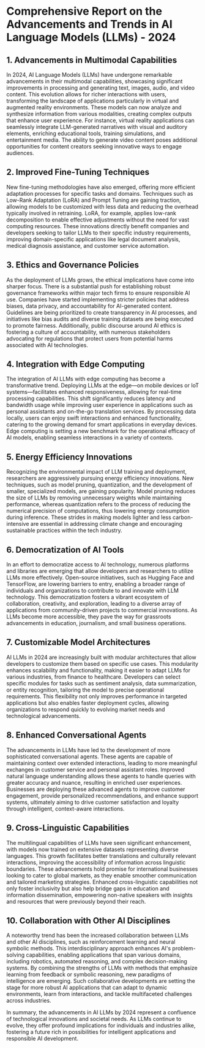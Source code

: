 # Comprehensive Report on the Advancements and Trends in AI Language Models (LLMs) - 2024

## 1. Advancements in Multimodal Capabilities
In 2024, AI Language Models (LLMs) have undergone remarkable advancements in their multimodal capabilities, showcasing significant improvements in processing and generating text, images, audio, and video content. This evolution allows for richer interactions with users, transforming the landscape of applications particularly in virtual and augmented reality environments. These models can now analyze and synthesize information from various modalities, creating complex outputs that enhance user experience. For instance, virtual reality applications can seamlessly integrate LLM-generated narratives with visual and auditory elements, enriching educational tools, training simulations, and entertainment media. The ability to generate video content poses additional opportunities for content creators seeking innovative ways to engage audiences.

## 2. Improved Fine-Tuning Techniques
New fine-tuning methodologies have also emerged, offering more efficient adaptation processes for specific tasks and domains. Techniques such as Low-Rank Adaptation (LoRA) and Prompt Tuning are gaining traction, allowing models to be customized with less data and reducing the overhead typically involved in retraining. LoRA, for example, applies low-rank decomposition to enable effective adjustments without the need for vast computing resources. These innovations directly benefit companies and developers seeking to tailor LLMs to their specific industry requirements, improving domain-specific applications like legal document analysis, medical diagnosis assistance, and customer service automation.

## 3. Ethics and Governance Policies
As the deployment of LLMs grows, the ethical implications have come into sharper focus. There is a substantial push for establishing robust governance frameworks within major tech firms to ensure responsible AI use. Companies have started implementing stricter policies that address biases, data privacy, and accountability for AI-generated content. Guidelines are being prioritized to create transparency in AI processes, and initiatives like bias audits and diverse training datasets are being executed to promote fairness. Additionally, public discourse around AI ethics is fostering a culture of accountability, with numerous stakeholders advocating for regulations that protect users from potential harms associated with AI technologies.

## 4. Integration with Edge Computing
The integration of AI LLMs with edge computing has become a transformative trend. Deploying LLMs at the edge—on mobile devices or IoT systems—facilitates enhanced responsiveness, allowing for real-time processing capabilities. This shift significantly reduces latency and bandwidth usage while improving user experience in applications such as personal assistants and on-the-go translation services. By processing data locally, users can enjoy swift interactions and enhanced functionality, catering to the growing demand for smart applications in everyday devices. Edge computing is setting a new benchmark for the operational efficacy of AI models, enabling seamless interactions in a variety of contexts.

## 5. Energy Efficiency Innovations
Recognizing the environmental impact of LLM training and deployment, researchers are aggressively pursuing energy efficiency innovations. New techniques, such as model pruning, quantization, and the development of smaller, specialized models, are gaining popularity. Model pruning reduces the size of LLMs by removing unnecessary weights while maintaining performance, whereas quantization refers to the process of reducing the numerical precision of computations, thus lowering energy consumption during inference. These strides in making models lighter and less carbon-intensive are essential in addressing climate change and encouraging sustainable practices within the tech industry.

## 6. Democratization of AI Tools
In an effort to democratize access to AI technology, numerous platforms and libraries are emerging that allow developers and researchers to utilize LLMs more effectively. Open-source initiatives, such as Hugging Face and TensorFlow, are lowering barriers to entry, enabling a broader range of individuals and organizations to contribute to and innovate with LLM technology. This democratization fosters a vibrant ecosystem of collaboration, creativity, and exploration, leading to a diverse array of applications from community-driven projects to commercial innovations. As LLMs become more accessible, they pave the way for grassroots advancements in education, journalism, and small business operations.

## 7. Customizable Model Architectures
AI LLMs in 2024 are increasingly built with modular architectures that allow developers to customize them based on specific use cases. This modularity enhances scalability and functionality, making it easier to adapt LLMs for various industries, from finance to healthcare. Developers can select specific modules for tasks such as sentiment analysis, data summarization, or entity recognition, tailoring the model to precise operational requirements. This flexibility not only improves performance in targeted applications but also enables faster deployment cycles, allowing organizations to respond quickly to evolving market needs and technological advancements.

## 8. Enhanced Conversational Agents
The advancements in LLMs have led to the development of more sophisticated conversational agents. These agents are capable of maintaining context over extended interactions, leading to more meaningful exchanges in customer service and personal assistant roles. Improved natural language understanding allows these agents to handle queries with greater accuracy and nuance, resulting in enriched user experiences. Businesses are deploying these advanced agents to improve customer engagement, provide personalized recommendations, and enhance support systems, ultimately aiming to drive customer satisfaction and loyalty through intelligent, context-aware interactions.

## 9. Cross-Linguistic Capabilities
The multilingual capabilities of LLMs have seen significant enhancement, with models now trained on extensive datasets representing diverse languages. This growth facilitates better translations and culturally relevant interactions, improving the accessibility of information across linguistic boundaries. These advancements hold promise for international businesses looking to cater to global markets, as they enable smoother communication and tailored marketing strategies. Enhanced cross-linguistic capabilities not only foster inclusivity but also help bridge gaps in education and information dissemination, empowering non-native speakers with insights and resources that were previously beyond their reach.

## 10. Collaboration with Other AI Disciplines
A noteworthy trend has been the increased collaboration between LLMs and other AI disciplines, such as reinforcement learning and neural symbolic methods. This interdisciplinary approach enhances AI's problem-solving capabilities, enabling applications that span various domains, including robotics, automated reasoning, and complex decision-making systems. By combining the strengths of LLMs with methods that emphasize learning from feedback or symbolic reasoning, new paradigms of intelligence are emerging. Such collaborative developments are setting the stage for more robust AI applications that can adapt to dynamic environments, learn from interactions, and tackle multifaceted challenges across industries.

In summary, the advancements in AI LLMs by 2024 represent a confluence of technological innovations and societal needs. As LLMs continue to evolve, they offer profound implications for individuals and industries alike, fostering a future rich in possibilities for intelligent applications and responsible AI development.